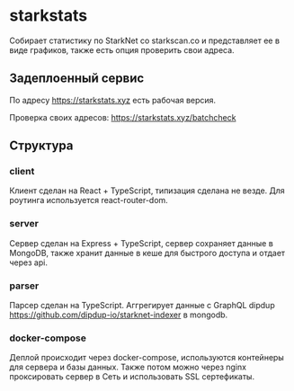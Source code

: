 # starkstats

Собирает статистику по StarkNet со starkscan.co и представляет ее в виде графиков, также есть опция проверить свои адреса.

## Задеплоенный сервис

По адресу https://starkstats.xyz есть рабочая версия.

Проверка своих адресов: https://starkstats.xyz/batchcheck

## Структура

### client

Клиент сделан на React + TypeScript, типизация сделана не везде. Для роутинга используется react-router-dom.

### server

Сервер сделан на Express + TypeScript, сервер сохраняет данные в MongoDB, также хранит данные в кеше для быстрого доступа и отдает через api.

### parser

Парсер сделан на TypeScript. Аггрегирует данные с GraphQL dipdup https://github.com/dipdup-io/starknet-indexer в mongodb.

### docker-compose

Деплой происходит через docker-compose, используются контейнеры для сервера и базы данных. Также потом можно через nginx проксировать сервер в Сеть и использовать SSL сертефикаты.
